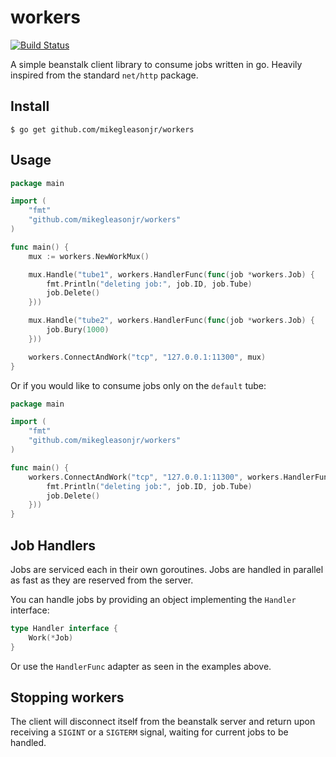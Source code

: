 # workers

[![Build Status](https://travis-ci.org/mikegleasonjr/workers.svg?branch=master)](https://travis-ci.org/mikegleasonjr/workers)

A simple beanstalk client library to consume jobs written in go. Heavily inspired from the standard `net/http` package.

## Install

```
$ go get github.com/mikegleasonjr/workers
```

## Usage

```go
package main

import (
	"fmt"
	"github.com/mikegleasonjr/workers"
)

func main() {
	mux := workers.NewWorkMux()

	mux.Handle("tube1", workers.HandlerFunc(func(job *workers.Job) {
		fmt.Println("deleting job:", job.ID, job.Tube)
		job.Delete()
	}))

	mux.Handle("tube2", workers.HandlerFunc(func(job *workers.Job) {
		job.Bury(1000)
	}))

	workers.ConnectAndWork("tcp", "127.0.0.1:11300", mux)
}
```

Or if you would like to consume jobs only on the `default` tube:

```go
package main

import (
	"fmt"
	"github.com/mikegleasonjr/workers"
)

func main() {
	workers.ConnectAndWork("tcp", "127.0.0.1:11300", workers.HandlerFunc(func(job *workers.Job) {
		fmt.Println("deleting job:", job.ID, job.Tube)
		job.Delete()
	}))
}
```

## Job Handlers

Jobs are serviced each in their own goroutines. Jobs are handled in parallel as fast as they are reserved from the server.

You can handle jobs by providing an object implementing the `Handler` interface:

```go
type Handler interface {
	Work(*Job)
}
```
Or use the `HandlerFunc` adapter as seen in the examples above.

## Stopping workers

The client will disconnect itself from the beanstalk server and return upon receiving a `SIGINT` or a `SIGTERM` signal, waiting for current jobs to be handled.
